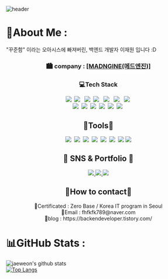 ![header](https://capsule-render.vercel.app/api?type=waving&&color=0:EEFF00,100:a82da8&height=200&width=100%&section=header&text=JAEWEON_LEE&fontSize=60)<br>

 # 💫About Me :
"꾸준함" 이라는 오아시스에 빠져버린, 백엔드 개발자 이재원 입니다 :D 
<h3 align="center"> 🏙 company : <a href="https://www.madngine.com">
	[MADNGINE(메드엔진)]</a><br></h3>
<h3 align="center">💻Tech Stack</h3>

<p align="center">
  <img src="https://img.shields.io/badge/Java-007396?style=flat-square&logo=Java&logoColor=white"/></a>&nbsp 
  <img src="https://img.shields.io/badge/html5-%23E34F26.svg?style=flat&logo=html5&logoColor=white"/></a> &nbsp
  <img src="https://img.shields.io/badge/css-1572B6?style=flat-square&logo=css3&logoColor=white"/></a>&nbsp 
  <img src="https://img.shields.io/badge/javascript-%23323330.svg?style=flat&logo=javascript&logoColor=%23F7DF1E"/></a> &nbsp
  <img src="https://img.shields.io/badge/typescript-3178C6?style=flat&logo=typescript&logoColor=%23F7DF1E"/></a> &nbsp
  <img src="https://img.shields.io/badge/jquery-0769AD?style=flat&logo=jquery&logoColor=white"></a> &nbsp
  <img src="https://img.shields.io/badge/JSON-000000?style=flat-square&logo=JSON&logoColor=white"/></a>&nbsp 
  <br>
  <img src="https://img.shields.io/badge/spring-%236DB33F.svg?style=flat&logo=spring&logoColor=white"></a>&nbsp 
  <img src="https://img.shields.io/badge/Spring Boot-%236DB33F?style=flat&logo=Spring Boot&logoColor=white&"></a>&nbsp 
  <img src="https://img.shields.io/badge/MariaDB-003545?style=flat&logo=mariadb&logoColor=white"></a>&nbsp 
  <img src="https://img.shields.io/badge/MySQL-4479A1?style=flat-square&logo=MySQL&logoColor=white"/></a>&nbsp 
  <img src="https://img.shields.io/badge/oracle-F80000?style=flat&logo=oracle&logoColor=white"></a>&nbsp 
  <img src="https://img.shields.io/badge/apache tomcat-F8DC75?style=flat&logo=apachetomcat&logoColor=white"></a>&nbsp 
</p>



<div align="center">
<h2>🎈Tools🎈</h2>
  <img src="https://img.shields.io/badge/github-181717.svg?style=flat&logo=github&logoColor=white"></a>&nbsp 
  <img src="https://img.shields.io/badge/git-F05032.svg?style=flat&logo=git&logoColor=white"></a>&nbsp 
  <img src="https://img.shields.io/badge/Eclipse-FE7A16.svg?style=flat&logo=Eclipse&logoColor=white"></a>&nbsp 
  <img src="https://img.shields.io/badge/IntelliJIDEA-000000.svg?style=flat&logo=intellij-idea&logoColor=white"/></a>&nbsp 
  <img src="https://img.shields.io/badge/Visual%20Studio%20Code-0078d7.svg?style=flat&logo=visual-studio-code&logoColor=white"></a>&nbsp 
  <img src="https://img.shields.io/badge/Sourcetree-0052CC.svg?style=flat&logo=Sourcetree&logoColor=white"></a>&nbsp 
  <img src="https://img.shields.io/badge/Postman-FF6C37?style=flat-square&logo=Postman&logoColor=white"/>
  <img src="https://img.shields.io/badge/Amazon AWS-232F3E?style=flat-square&logo=amazonaws&logoColor=white"/>
</div>

<div align=center>
	<h2>🎨 SNS & Portfolio 🎨</h2>
	<a href="">
		<img src="https://img.shields.io/badge/Portfolio-FF3633?style=flat&logo=Micro.blog&logoColor=white" />
	</a>
	<a href="https://backendeveloper.tistory.com">
		<img src="https://img.shields.io/badge/Blog-FF9800?style=flat&logo=Blogger&logoColor=white" />
	</a>
	<a href="">
		<img src="https://img.shields.io/badge/Notion-000000?style=flat&logo=Notion&logoColor=white" />
	</a>
	<br>
</div>

<div align="center">
<h2>🎈How to contact🎈</h2>
📜Certificated : Zero Base / Korea IT program in Seoul<br>
💌Email : fhfkfk789@naver.com<br>
👀blog : https://backendeveloper.tistory.com/<br>
 </div>

# 📊GitHub Stats :
![jaeweon's github stats](https://github-readme-stats.vercel.app/api?username=jaeweon&show_icons=true)
<br>
[![Top Langs](https://github-readme-stats.vercel.app/api/top-langs/?username=jaeweon&layout=compact)](https://github.com/anuraghazra/github-readme-stats)
